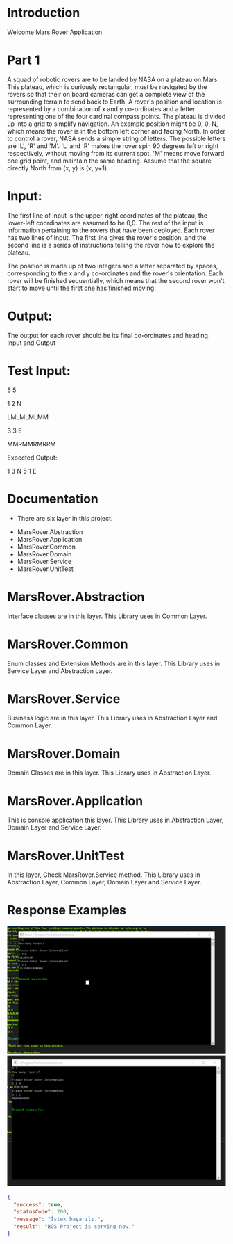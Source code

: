 # Introduction

Welcome Mars Rover Application 
 
# Part 1
A squad of robotic rovers are to be landed by NASA on a plateau on Mars. This plateau, which is
curiously rectangular, must be navigated by the rovers so that their on board cameras can get a
complete view of the surrounding terrain to send back to Earth.
A rover's position and location is represented by a combination of x and y co-ordinates and a letter
representing one of the four cardinal compass points. The plateau is divided up into a grid to
simplify navigation. An example position might be 0, 0, N, which means the rover is in the bottom
left corner and facing North.
In order to control a rover, NASA sends a simple string of letters. The possible letters are 'L', 'R' and
'M'. 'L' and 'R' makes the rover spin 90 degrees left or right respectively, without moving from its
current spot. 'M' means move forward one grid point, and maintain the same heading.
Assume that the square directly North from (x, y) is (x, y+1).

# Input:
The first line of input is the upper-right coordinates of the plateau, the lower-left coordinates are
assumed to be 0,0.
The rest of the input is information pertaining to the rovers that have been deployed. Each rover
has two lines of input. The first line gives the rover's position, and the second line is a series of
instructions telling the rover how to explore the plateau.

The position is made up of two integers and a letter separated by spaces, corresponding to the x
and y co-ordinates and the rover's orientation.
Each rover will be finished sequentially, which means that the second rover won't start to move
until the first one has finished moving.

# Output:
The output for each rover should be its final co-ordinates and heading.
Input and Output
# Test Input:
5 5

1 2 N

LMLMLMLMM

3 3 E

MMRMMRMRRM

Expected Output:

1 3 N
5 1 E

# Documentation

* There are six layer in this project. 

- MarsRover.Abstraction
- MarsRover.Application
- MarsRover.Common
- MarsRover.Domain
- MarsRover.Service
- MarsRover.UnitTest

# MarsRover.Abstraction

Interface classes are in this layer. This Library uses in Common Layer.

# MarsRover.Common

Enum classes and Extension Methods are in this layer. This Library uses in Service Layer and Abstraction Layer.

# MarsRover.Service

Business logic are in this layer. This Library uses in Abstraction Layer and Common Layer.

# MarsRover.Domain

Domain Classes are in this layer. This Library uses in Abstraction Layer.

# MarsRover.Application

This is console application this layer. This Library uses in Abstraction Layer, Domain Layer and Service Layer.

# MarsRover.UnitTest

 In this layer, Check MarsRover.Service method. This Library uses in Abstraction Layer, Common Layer, Domain Layer and Service Layer.

# Response Examples

![](/MarsRoverApplication/MarsRoverApplication/assets/test1-result.png)
![](/MarsRoverApplication/MarsRoverApplication/assets/test2-result.png)


```JSON
{
  "success": true,
  "statusCode": 200,
  "message": "İstek başarılı.",
  "result": "BOS Project is serving now."
}
```
